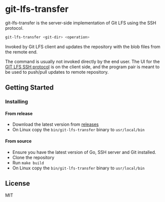 # git-lfs-transfer

git-lfs-transfer is the server-side implementation of Git LFS using the SSH protocol.

```bash
git-lfs-transfer <git-dir> <operation>
```

Invoked by Git LFS client and updates the repository with the blob files from the remote end.

The command is usually not invoked directly by the end user. The UI for the [GIT LFS SSH protocol](https://github.com/git-lfs/git-lfs/blob/main/docs/proposals/ssh_adapter.md) is on the client side, and the program pair is meant to be used to push/pull updates to remote repository.

## Getting Started

### Installing

#### From release

- Download the latest version from [releases](https://github.com/autovia/git-lfs-transfer/releases)
- On Linux copy the `bin/git-lfs-transfer` binary to `usr/local/bin`

#### From source

- Ensure you have the latest version of Go, SSH server and Git installed.
- Clone the repository
- Run `make build`
- On Linux copy the `bin/git-lfs-transfer` binary to `usr/local/bin`

## License

MIT
